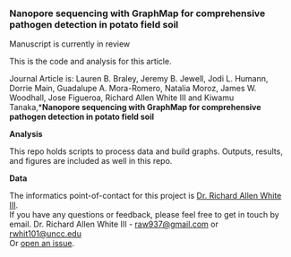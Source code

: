### Nanopore sequencing with GraphMap for comprehensive pathogen detection in potato field soil

Manuscript is currently in review

This is the code and analysis for this article. 

Journal Article is: Lauren B. Braley, Jeremy B. Jewell, Jodi L. Humann, Dorrie Main, Guadalupe A. Mora-Romero, Natalia Moroz, James W. Woodhall, Jose Figueroa, Richard Allen White III and Kiwamu Tanaka,***Nanopore sequencing with GraphMap for comprehensive pathogen detection in potato field soil** 

**Analysis**

This repo holds scripts to process data and build graphs. Outputs, results, and figures are included as well in this repo. 

**Data**

The informatics point-of-contact for this project is [Dr. Richard Allen White III](https://github.com/raw937).<br />
If you have any questions or feedback, please feel free to get in touch by email. Dr. Richard Allen White III - raw937@gmail.com or rwhit101@uncc.edu <br />
Or [open an issue](https://github.com/raw-lab/potato/issues).
